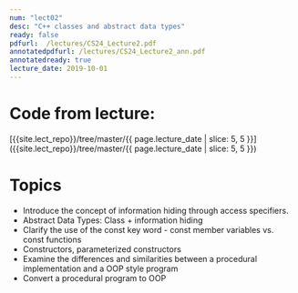 ```yaml
---
num: "lect02"
desc: "C++ classes and abstract data types"
ready: false
pdfurl:  /lectures/CS24_Lecture2.pdf
annotatedpdfurl: /lectures/CS24_Lecture2_ann.pdf
annotatedready: true
lecture_date: 2019-10-01
---
```



# Code from lecture:

[{{site.lect_repo}}/tree/master/{{ page.lecture_date | slice: 5, 5 }}]({{site.lect_repo}}/tree/master/{{ page.lecture_date | slice: 5, 5 }})

# Topics

* Introduce the concept of information hiding through access specifiers.
* Abstract Data Types: Class + information hiding
* Clarify the use of the const key word - const member variables vs. const functions
* Constructors, parameterized constructors
* Examine the differences and similarities between a procedural implementation and a OOP style program  
* Convert a procedural program to OOP








